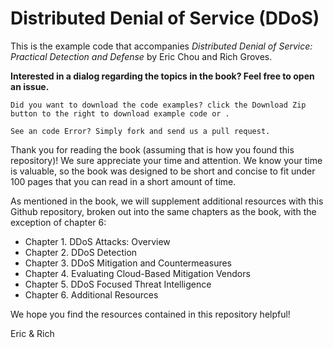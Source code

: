 Distributed Denial of Service (DDoS)
==========

This is the example code that accompanies *Distributed Denial of Service: Practical Detection and Defense* by Eric Chou and Rich Groves. 

**Interested in a dialog regarding the topics in the book? Feel free to open an issue.**

```
Did you want to download the code examples? click the Download Zip button to the right to download example code or .

See an code Error? Simply fork and send us a pull request.
```
Thank you for reading the book (assuming that is how you found this repository)! We sure appreciate your time and attention. We know your time is valuable, so the book was designed to be short and concise to fit under 100 pages that you can read in a short amount of time.

As mentioned in the book, we will supplement additional resources with this Github repository, broken out into the same chapters as the book, with the exception of chapter 6: 

- Chapter 1. DDoS Attacks: Overview
- Chapter 2. DDoS Detection
- Chapter 3. DDoS Mitigation and Countermeasures
- Chapter 4. Evaluating Cloud-Based Mitigation Vendors
- Chapter 5. DDoS Focused Threat Intelligence
- Chapter 6. Additional Resources

We hope you find the resources contained in this repository helpful!

Eric & Rich

